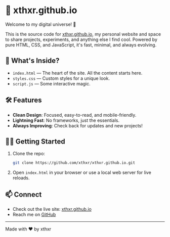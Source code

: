 # 🌌 xthxr.github.io

Welcome to my digital universe! 🚀

This is the source code for [xthxr.github.io](https://xthxr.github.io), my personal website and space to share projects, experiments, and anything else I find cool. Powered by pure HTML, CSS, and JavaScript, it's fast, minimal, and always evolving.

## 🚦 What's Inside?

- `index.html` &mdash; The heart of the site. All the content starts here.
- `styles.css` &mdash; Custom styles for a unique look.
- `script.js` &mdash; Some interactive magic.

## 🛠️ Features

- **Clean Design**: Focused, easy-to-read, and mobile-friendly.
- **Lightning Fast**: No frameworks, just the essentials.
- **Always Improving**: Check back for updates and new projects!

## 🧑‍💻 Getting Started

1. Clone the repo:
   ```bash
   git clone https://github.com/xthxr/xthxr.github.io.git
   ```
2. Open `index.html` in your browser or use a local web server for live reloads.

## 📫 Connect

- Check out the live site: [xthxr.github.io](https://xthxr.github.io)
- Reach me on [GitHub](https://github.com/xthxr)

---

Made with ❤️ by xthxr
